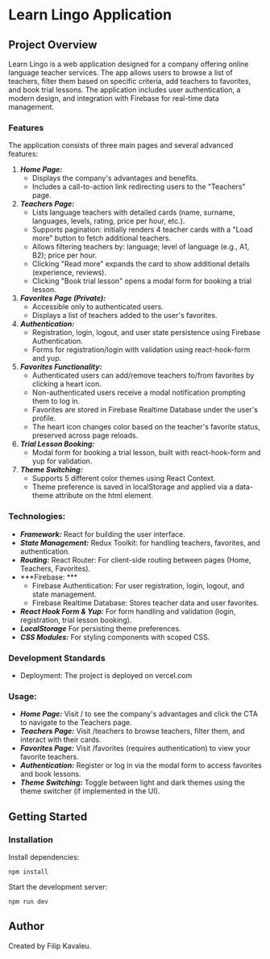 <h1>Learn Lingo Application</h1>

<h2>Project Overview</h2>

Learn Lingo is a web application designed for a company offering online language teacher services. The app allows users to browse a list of teachers, filter them based on specific criteria, add teachers to favorites, and book trial lessons. The application includes user authentication, a modern design, and integration with Firebase for real-time data management.

<h3>Features</h3>

The application consists of three main pages and several advanced features:

1. ***Home Page:***
   - Displays the company's advantages and benefits.
   - Includes a call-to-action link redirecting users to the "Teachers" page.
2. ***Teachers Page:***
   - Lists language teachers with detailed cards (name, surname, languages, levels, rating, price per hour, etc.).
   - Supports pagination: initially renders 4 teacher cards with a "Load more" button to fetch additional teachers.
   - Allows filtering teachers by: language; level of language (e.g., A1, B2); price per hour.
   - Clicking "Read more" expands the card to show additional details (experience, reviews).
   - Clicking "Book trial lesson" opens a modal form for booking a trial lesson.
3. ***Favorites Page (Private):***
    - Accessible only to authenticated users.
    - Displays a list of teachers added to the user's favorites.
4. ***Authentication:***
    - Registration, login, logout, and user state persistence using Firebase Authentication.
    - Forms for registration/login with validation using react-hook-form and yup.
5. ***Favorites Functionality:***
    - Authenticated users can add/remove teachers to/from favorites by clicking a heart icon.
    - Non-authenticated users receive a modal notification prompting them to log in.
    - Favorites are stored in Firebase Realtime Database under the user's profile.
    - The heart icon changes color based on the teacher's favorite status, preserved across page reloads.
6. ***Trial Lesson Booking:***
    - Modal form for booking a trial lesson, built with react-hook-form and yup for validation.
7. ***Theme Switching:***
    - Supports 5 different color themes using React Context.
    - Theme preference is saved in localStorage and applied via a data-theme attribute on the html element.
  
      
<h3>Technologies:</h3> 

* ***Framework:*** React for building the user interface.
* ***State Management:*** Redux Toolkit: for handling teachers, favorites, and authentication.
* ***Routing:*** React Router: For client-side routing between pages (Home, Teachers, Favorites).
* ***Firebase: ***
   -  Firebase Authentication: For user registration, login, logout, and state management.
    - Firebase Realtime Database: Stores teacher data and user favorites.
* ***React Hook Form & Yup:*** For form handling and validation (login, registration, trial lesson booking).
* ***LocalStorage*** For persisting theme preferences.
* ***CSS Modules:*** For styling components with scoped CSS.

<h3>Development Standards</h3>

-  Deployment: The project is deployed on vercel.com

<h3>Usage:</h3>

* ***Home Page:***   Visit / to see the company's advantages and click the CTA to navigate to the Teachers page.
* ***Teachers Page:***  Visit /teachers to browse teachers, filter them, and interact with their cards.
* ***Favorites Page:***  Visit /favorites (requires authentication) to view your favorite teachers.
* ***Authentication:***  Register or log in via the modal form to access favorites and book lessons.
* ***Theme Switching:*** Toggle between light and dark themes using the theme switcher (if implemented in the UI).


<h2>Getting Started</h2>

<h3>Installation</h3>

Install dependencies:

```
npm install
```
Start the development server:

```
npm run dev
```


<h2>Author</h2>
Created by Filip Kavaleu.
